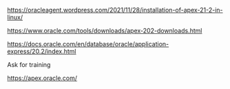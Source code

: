 
https://oracleagent.wordpress.com/2021/11/28/installation-of-apex-21-2-in-linux/

https://www.oracle.com/tools/downloads/apex-202-downloads.html

https://docs.oracle.com/en/database/oracle/application-express/20.2/index.html


Ask for training

https://apex.oracle.com/